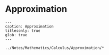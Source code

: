 # Approximation

```{toctree}
---
caption: Approximation
titlesonly: true
glob: true
---

../Notes/Mathematics/Calculus/Approximation/*
```

